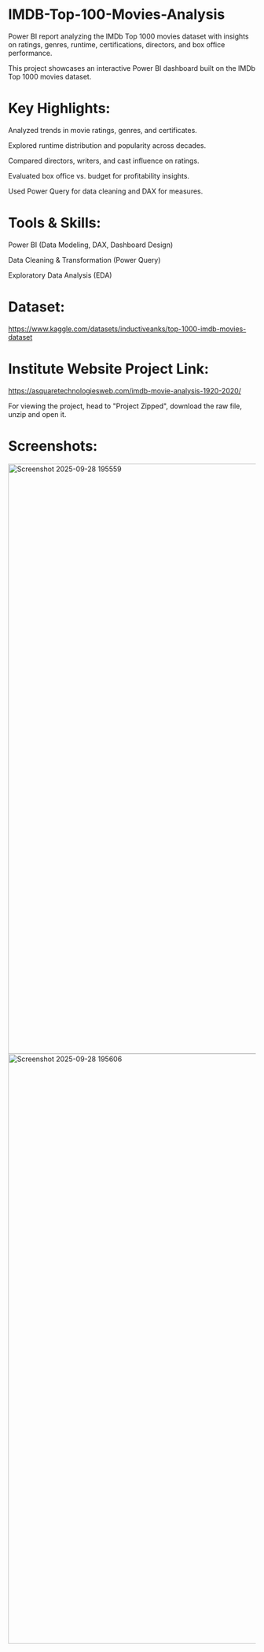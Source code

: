 # IMDB-Top-100-Movies-Analysis
Power BI report analyzing the IMDb Top 1000 movies dataset with insights on ratings, genres, runtime, certifications, directors, and box office performance.

This project showcases an interactive Power BI dashboard built on the IMDb Top 1000 movies dataset.

# Key Highlights:

  Analyzed trends in movie ratings, genres, and certificates.
  
  Explored runtime distribution and popularity across decades.
  
  Compared directors, writers, and cast influence on ratings.
  
  Evaluated box office vs. budget for profitability insights.
  
  Used Power Query for data cleaning and DAX for measures.

# Tools & Skills:

  Power BI (Data Modeling, DAX, Dashboard Design)
  
  Data Cleaning & Transformation (Power Query)
  
  Exploratory Data Analysis (EDA)


# Dataset:
  https://www.kaggle.com/datasets/inductiveanks/top-1000-imdb-movies-dataset

# Institute Website Project Link: 
  https://asquaretechnologiesweb.com/imdb-movie-analysis-1920-2020/

For viewing the project, head to "Project Zipped", download the raw file, unzip and open it.

# Screenshots:
<img width="1920" height="1200" alt="Screenshot 2025-09-28 195559" src="https://github.com/user-attachments/assets/6561c880-b709-4105-8264-05c454ab4098" />

<img width="1920" height="1200" alt="Screenshot 2025-09-28 195606" src="https://github.com/user-attachments/assets/8ea14b27-cd3b-49fa-8e36-1bfe4ee0b0a2" />

